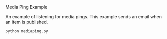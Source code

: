 Media Ping Example

An example of listening for media pings. This example sends an email when an item is published.

```
python mediaping.py
```